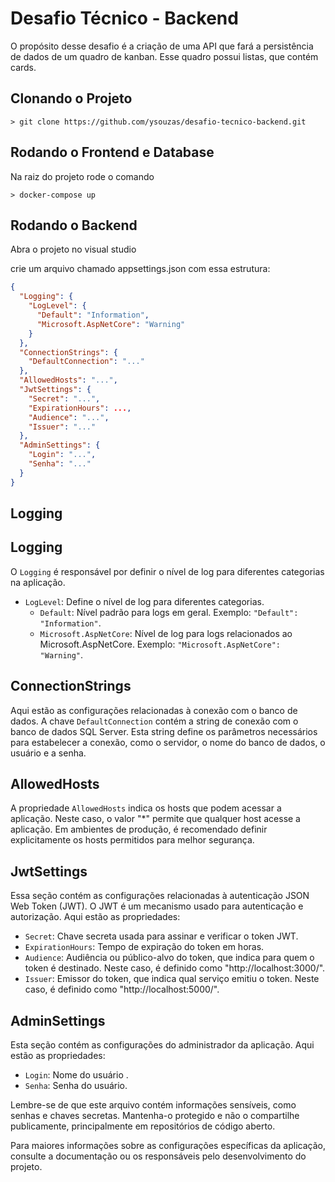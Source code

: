 # Desafio Técnico - Backend

O propósito desse desafio é a criação de uma API que fará a persistência de dados de um quadro de kanban. Esse quadro possui listas, que contém cards.

## Clonando o Projeto

```console
> git clone https://github.com/ysouzas/desafio-tecnico-backend.git
```

## Rodando o Frontend e Database

Na raiz do projeto rode o comando

```console
> docker-compose up
```

## Rodando o Backend

Abra o projeto no visual studio

crie um arquivo chamado appsettings.json com essa estrutura:

```json
{
  "Logging": {
    "LogLevel": {
      "Default": "Information",
      "Microsoft.AspNetCore": "Warning"
    }
  },
  "ConnectionStrings": {
    "DefaultConnection": "..."
  },
  "AllowedHosts": "...",
  "JwtSettings": {
    "Secret": "...",
    "ExpirationHours": ...,
    "Audience": "...",
    "Issuer": "..."
  },
  "AdminSettings": {
    "Login": "...",
    "Senha": "..."
  }
}
```

## Logging

## Logging

O `Logging` é responsável por definir o nível de log para diferentes categorias na aplicação.

- `LogLevel`: Define o nível de log para diferentes categorias.
  - `Default`: Nível padrão para logs em geral. Exemplo: `"Default": "Information"`.
  - `Microsoft.AspNetCore`: Nível de log para logs relacionados ao Microsoft.AspNetCore. Exemplo: `"Microsoft.AspNetCore": "Warning"`.

## ConnectionStrings

Aqui estão as configurações relacionadas à conexão com o banco de dados. A chave `DefaultConnection` contém a string de conexão com o banco de dados SQL Server. Esta string define os parâmetros necessários para estabelecer a conexão, como o servidor, o nome do banco de dados, o usuário e a senha.

## AllowedHosts

A propriedade `AllowedHosts` indica os hosts que podem acessar a aplicação. Neste caso, o valor "\*" permite que qualquer host acesse a aplicação. Em ambientes de produção, é recomendado definir explicitamente os hosts permitidos para melhor segurança.

## JwtSettings

Essa seção contém as configurações relacionadas à autenticação JSON Web Token (JWT). O JWT é um mecanismo usado para autenticação e autorização. Aqui estão as propriedades:

- `Secret`: Chave secreta usada para assinar e verificar o token JWT.
- `ExpirationHours`: Tempo de expiração do token em horas.
- `Audience`: Audiência ou público-alvo do token, que indica para quem o token é destinado. Neste caso, é definido como "http://localhost:3000/".
- `Issuer`: Emissor do token, que indica qual serviço emitiu o token. Neste caso, é definido como "http://localhost:5000/".

## AdminSettings

Esta seção contém as configurações do administrador da aplicação. Aqui estão as propriedades:

- `Login`: Nome do usuário .
- `Senha`: Senha do usuário.

Lembre-se de que este arquivo contém informações sensíveis, como senhas e chaves secretas. Mantenha-o protegido e não o compartilhe publicamente, principalmente em repositórios de código aberto.

Para maiores informações sobre as configurações específicas da aplicação, consulte a documentação ou os responsáveis pelo desenvolvimento do projeto.
